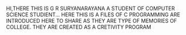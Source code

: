 HI,THERE THIS IS G R SURYANARAYANA
A STUDENT OF COMPUTER SCIENCE STUDIENT...
HERE THIS IS A FILES OF C PROGRAMMING ARE INTRODUCED HERE TO SHARE AS THEY ARE TYPE OF MEMORIES OF COLLEGE.
THEY ARE CREATED AS A CRETIVITY PROGRAM
